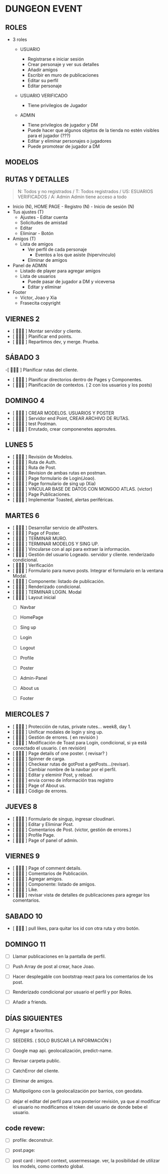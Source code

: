 # DUNGEON EVENT

## ROLES

- 3 roles

  - USUARIO

    - Registrarse e iniciar sesión
    - Crear personaje y ver sus detalles
    - Añadir amigos
    - Escribir en muro de publicaciones
    - Editar su perfil
    - Editar personaje

  - USUARIO VERIFICADO

    - Tiene privilegios de Jugador

  - ADMIN

    - Tiene privilegios de jugador y DM
    - Puede hacer que algunos objetos de la tienda no estén visibles para el jugador (???)
    - Editar y eliminar personajes o jugadores
    - Puede promotear de jugador a DM



 ## MODELOS

## RUTAS Y DETALLES

> N: Todos y no registrados / T: Todos registrados / US: ESUARIOS VERIFICADOS / A: Admin
> Admin tiene acceso a todo

- Inicio (N), HOME PAGE - Registro (N) - Inicio de sesión (N)
- Tus ajustes (T)
  - Ajustes - Editar cuenta
  - Solicitudes de amistad
  - Editar
  - Eliminar - Botón
- Amigos (T)
  - Lista de amigos
    - Ver perfil de cada personaje
      - Eventos a los que asiste (hipervínculo)
    - Eliminar de amigos
- Panel de ADMIN
  - Listado de player para agregar amigos
  - Lista de usuarios
    - Puede pasar de jugador a DM y viceversa
    - Editar y eliminar
- Footer
  - Víctor, Joao y Xia
  - Frasecita copyright

## VIERNES 2
- [ 🧙🏽‍♂️ ] Montar servidor y cliente.
- [ 🧙🏽‍♂️ ] Planificar end points.
- [ 🧙🏽‍♂️ ] Repartimos dev, y merge. Prueba.


## SÁBADO 3

  -[ 🧙🏽‍♂️ ] Planificar rutas del cliente.
  - [ 🧙🏽‍♂️ ] Planificar directorios dentro de Pages y Componentes.
  - [ 🧙🏽‍♂️ ] Planificación de contextos. ( 2 con los usuarios y los posts)

## DOMINGO 4
  - [ 🧙🏽‍♂️ ] CREAR MODELOS. USUARIOS Y POSTER 
  - [ 🧙🏽‍♂️ ] Servidor end Point, CREAR ARCHIVO DE RUTAS. 
  - [ 🧙🏽‍♂️ ] test Postman.
  - [ 🧙🏽‍♂️ ] Enrutado, crear componenetes approutes.


  ## LUNES 5
- [ 🧙🏽‍♂️ ] Revisión de Modelos.
- [ 🧙🏽‍♂️ ] Ruta de Auth.
- [ 🧙🏽‍♂️ ] Ruta de Post.
- [ 🧙🏽‍♂️ ] Revision de ambas rutas en postman.
- [ 🧙🏽‍♂️ ] Page formulario de Login(Joao).
- [ 🧙🏽‍♂️ ] Page formulario de sing up (Xia)
- [ 🧙🏽‍♂️ ] VINCULAR BASE DE DATOS CON MONGOO ATLAS. (victor)
- [ 🧙🏽‍♂️ ] Page Publicaciones.
- [ 🧙🏽‍♂️ ] Implementar Toasted, alertas periféricas.

## MARTES 6
- [ 🧙🏽‍♂️ ] Desarrollar servicio de allPosters.
- [ 🧙🏽‍♂️ ] Page of Poster.
- [ 🧙🏽‍♂️ ] TERMINAR MURO. 
- [ 🧙🏽‍♂️ ] TERMINAR MODELOS Y SING UP.
- [ 🧙🏽‍♂️ ] Vincularse con al api para extraer la información.
- [ 🧙🏽‍♂️ ] Gestión del usuario Logeado. servidor y cliente. renderizado condicional.
- [ 🧙🏽‍♂️ ] Verificación
- [ 🧙🏽‍♂️ ] Formulario para nuevo posts. Integrar el formulario en la ventana Modal.
- [ 🧙🏽‍♂️ ] Componente: listado de publicación.
- [ 🧙🏽‍♂️ ] Renderizado condicional.
- [ 🧙🏽‍♂️ ] TERMINAR LOGIN. Modal
- [ 🧙🏽‍♂️ ] Layout inicial
  - [  ] Navbar
  - [  ] HomePage 
  - [  ] Sing up 
  - [  ] Login 
  - [  ] Logout 
  - [  ] Profile
  - [  ] Poster
  - [  ] Admin-Panel
  - [  ] About us
  - [  ] Footer


## MIERCOLES 7
- [ 🧙🏽‍♂️ ] Protección de rutas, private rutes... week8, day 1.
- [ 🧙🏽‍♂️ ] Unificar modales de login y sing up.
- [ 🧙🏽‍♂️ ] Gestión de errores. ( en revisión )
- [ 🧙🏽‍♂️ ] Modificación de Toast para Logín, condicional, si ya está conectado el usuario. ( en revisión)
- [ 🧙🏽‍♂️ ] Page details of one poster. ( revisar? )
- [ 🧙🏽‍♂️ ] Spinner de carga.
- [ 🧙🏽‍♂️ ] Checkear rutas de gotPost a getPosts...(revisar).
- [ 🧙🏽‍♂️ ] Cambiar nombre de la navbar por el perfil.
- [ 🧙🏽‍♂️ ] Editar y eleminir Post, y reload.
- [ 🧙🏽‍♂️ ] envia correo de información tras registro
- [ 🧙🏽‍♂️ ] Page of About us.
- [ 🧙🏽‍♂️ ] Código de errores.

## JUEVES 8
- [ 🧙🏽‍♂️ ] Formulario de singup, ingresar cloudinari.
- [ 🧙🏽‍♂️ ] Editar y Eliminar Post.
- [ 🧙🏽‍♂️ ] Comentarios de Post. (victor, gestión de errores.)
- [ 🧙🏽‍♂️ ] Profile Page.
- [ 🧙🏽‍♂️ ] Page of panel of admin.


## VIERNES 9
- [ 🧙🏽‍♂️ ] Page of comment details.
- [ 🧙🏽‍♂️ ] Comentarios de Publicación.
- [ 🧙🏽‍♂️ ] Agregar amigos.
- [ 🧙🏽‍♂️ ] Componente: listado de amigos.
- [ 🧙🏽‍♂️ ] Like.
- [ 🧙🏽‍♂️ ] revisar vista de detalles de publicaciones para agregar los comentarios.


## SABADO 10
- [ 🧙🏽‍♂️ ] pull likes, para quitar los id con otra ruta y otro botón.


## DOMINGO 11
- [ ] Llamar publicaciones en la pantalla de perfil.
- [ ] Push Array de post al crear, hace Joao.
- [ ] Hacer desplegable con bootstrap react para los comentarios de los post.
- [ ] Renderizado condicional por usuario el perfil y por Roles.
- [ ] Añadir a friends.





## DÍAS SIGUIENTES
- [ ] Agregar a favoritos.
- [ ] SEEDERS. ( SOLO BUSCAR LA INFORMACIÓN )
- [ ] Google map api. geolocalización, predict-name.
- [ ] Revisar carpeta public.
- [ ] CatchError del cliente.
- [ ] Eliminar de amigos.



- [ ] Multipoligono con la geolocalización por barrios, con geodata.
- [ ] dejar el editar del perfil para una posterior revisión, ya que al modificar el usuario no modificamos el token del usuario de donde bebe el usuario.

## code revew:

- [ ] profile: deconstruir.
- [ ] post.page: 
- [ ] post card : import context, ussermessage. ver, la posibilidad de utilizar los models, como contexto global.










